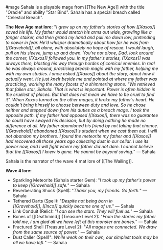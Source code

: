 #mage
Sahala is a playable mage from [[The New Age]] with the title "Oracle" and ability "Star Bind". Sahala has a special breach called "Celestial Breach".

__The New Age mat lore:__
"_I grew up on my father's stories of how [[Xaxos]] saved his life. My father would stretch his arms out wide, growling like a fanger stalker, and then grand my hand and pull me down low, pretending to cower in fear. He'd whisper dramatically about how far he was from [[Gravehold]], all alone, with absolutely no hope of rescue. I would laugh, pull on his sleeve, jump up and down. You're not alone, Dad, look around the corner, [[Xaxos]] followed you. In my father's stories, [[Xaxos]] was always there, blasting his way through hordes of comical enemies. In real he was always around, practicing breach magic with my father, helping me with my own studies. I once asked [[Xaxos]] about the story, about how it actually went. He just knelt beside me and pointed at where my father was practicing, working the many facets of a shimmering stone. "We retrieved that fallen star, Sahala. That is what is important. Power is often hidden in the cruelest of places. But that does not mean we have to be cruel to find it". When Xaxos turned on the other mages, it broke my father's heart. He couldn't bring himself to choose between duty and love. So he chose neither and stepped down from his duties as a breach mage. I took the opposite path. If my father had opposed [[Xaxos]], there was no guarantee he could have swayed his decision, but by doing nothing he made no difference at all. My father abandoned his friend by not taking that chance. [[Gravehold]] abandoned [[Xaxos]]'s student when we cast them out. I will not abandon my brothers. I found the meteorite my father and [[Xaxos]] had recovered all those years ago collecting dust in our cellar. I use its power now, and I will fight where my father did not dare. I cannot believe that the [[Xaxos]] I knew is gone. He cannot be beyond saving._" ― Sahala

Sahala is the narrator of the wave 4 mat lore of [[The Wailing]].

__Wave 4 lore:__
+ Sparkling Meteorite (Sahala starter Gem): "_I took up my father's power to keep [[Gravehold]] safe._" ― Sahala
+ Reverberating Shock (Spell): "_Thank you, my friends. Go forth._" ― Sahala
+ Tethered Darts (Spell): "_Despite not being born in [[Gravehold]], [[Inco]] quickly became one of us._" ― Sahala
+ Link Conduit (Relic): "_I can see the stars. They will fuel us._" ― Sahala
+ Bones of [[Deathmind]] (Treasure Level 2): "_From the stories my father told me, I am glad all we have left of this monster are bones._" ― Sahala
+ Fractured Shell (Treasure Level 2): "_All mages are connected. We draw from the same source of power._" ― Sahala
+ Dust Caller (Spell)": _While weak on their own, our simplest tools may be all we have left._" ― Sahala